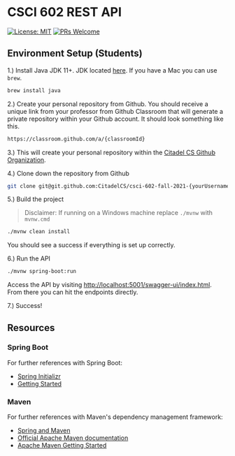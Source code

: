 # CSCI 602 REST API

[![License: MIT](https://img.shields.io/badge/License-MIT-yellow.svg)](https://opensource.org/licenses/MIT)
[![PRs Welcome](https://img.shields.io/badge/PRs-welcome-brightgreen.svg?style=flat-square)](http://makeapullrequest.com)

## Environment Setup (Students)

1.) Install Java JDK 11+. JDK located [here](https://openjdk.java.net/install/). If you have a Mac you can use `brew`.

```bash
brew install java
```

2.) Create your personal repository from Github. You should receive a unique link from your professor from Github Classroom that will generate a private repository within your Github account.
It should look something like this.

```bash
https://classroom.github.com/a/{classroomId}
```

3.) This will create your personal repository within the [Citadel CS Github Organization](https://github.com/CitadelCS).

4.) Clone down the repository from Github

```bash
git clone git@git.github.com:CitadelCS/csci-602-fall-2021-{yourUsername}.git
```

5.) Build the project 

> Disclaimer: If running on a Windows machine replace `./mvnw` with `mvnw.cmd`

```bash
./mvnw clean install
```

You should see a success if everything is set up correctly.

6.) Run the API

```bash
./mvnw spring-boot:run
```

Access the API by visiting [http://localhost:5001/swagger-ui/index.html](http://localhost:5001/swagger-ui/index.html). From there you can hit the endpoints directly.

7.) Success!

## Resources

### Spring Boot

For further references with Spring Boot:

- [Spring Initializr](https://start.spring.io/)
- [Getting Started](https://spring.io/guides/gs/spring-boot/)

### Maven

For further references with Maven's dependency management framework:

- [Spring and Maven](https://spring.io/guides/gs/spring-boot/)
- [Official Apache Maven documentation](https://maven.apache.org/guides/index.html)
- [Apache Maven Getting Started](https://maven.apache.org/guides/getting-started/)

